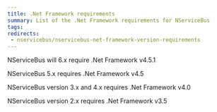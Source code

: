 ```yaml
---
title: .Net Framework requirements
summary: List of the .Net Framework requirements for NServiceBus
tags: 
redirects:
 - nservicebus/nservicebus-net-framework-version-requirements
---
```


NServiceBus will 6.x require .Net Framework v4.5.1

NServiceBus 5.x requires .Net Framework v4.5 

NServiceBus version 3.x and 4.x requires .Net Framework v4.0

NServiceBus version 2.x requires .Net Framework v3.5
